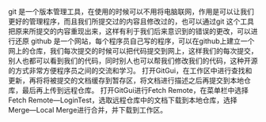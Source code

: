git 是一个版本管理工具，在使用的时候可以不用将电脑联网，作用是可以让我们更好的管理程序，而且我们所提交过的内容且修改过的，也可以通过git 这个工具把原来所提交的内容重现出来，这样有利于我们后来意识到的错误的更改，可以进行还原 github 是一个网站，每个程序员自己写的程序，可以在github上建立一个网上的仓库，我们每次提交的时候可以把代码提交到网上，这样我们的每次提交，别人也都可以看到我们的代码，同时别人也可以帮我们修改我们的代码，这种开源的方式非常方便程序员之间的交流和学习。
打开GitGui，在工作区中进行查找和更新，再将将被提交的文档缓存到暂存区，将文档进行描述之后再提交到本地仓库，最后再上传到远程仓库。 打开GitGui进行Fetch Remote，在菜单栏中选择Fetch Remote—LoginTest，选取远程仓库中的文档下载到本地仓库，选择Merge—Local Merge进行合并，并下载到工作区。
